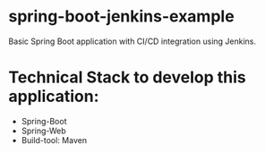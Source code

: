 # spring-boot-jenkins-example
Basic Spring Boot application with CI/CD integration using Jenkins.

# Technical Stack to develop this application:
- Spring-Boot
- Spring-Web
- Build-tool: Maven